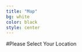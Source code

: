 ```yaml
---
title: "Map"
bg: white
color: black
style: center
---
```


#Please Select Your Location

<div id="usmap" style="width: 100%;">
